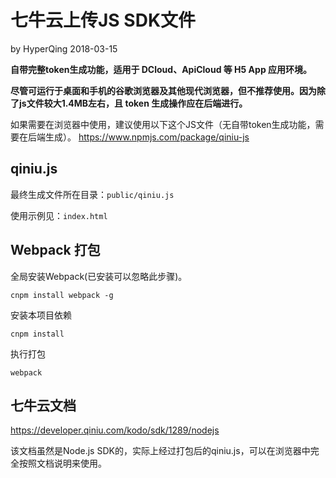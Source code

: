 # 七牛云上传JS SDK文件

by HyperQing 2018-03-15

**自带完整token生成功能，适用于 DCloud、ApiCloud 等 H5 App 应用环境。**

**尽管可运行于桌面和手机的谷歌浏览器及其他现代浏览器，但不推荐使用。因为除了js文件较大1.4MB左右，且 token 生成操作应在后端进行。**

如果需要在浏览器中使用，建议使用以下这个JS文件（无自带token生成功能，需要在后端生成）。
https://www.npmjs.com/package/qiniu-js

## qiniu.js

最终生成文件所在目录：`public/qiniu.js`

使用示例见：`index.html`

## Webpack 打包

全局安装Webpack(已安装可以忽略此步骤)。
```
cnpm install webpack -g
```
安装本项目依赖
```
cnpm install
```
执行打包
```
webpack
```

## 七牛云文档

https://developer.qiniu.com/kodo/sdk/1289/nodejs

该文档虽然是Node.js SDK的，实际上经过打包后的qiniu.js，可以在浏览器中完全按照文档说明来使用。

